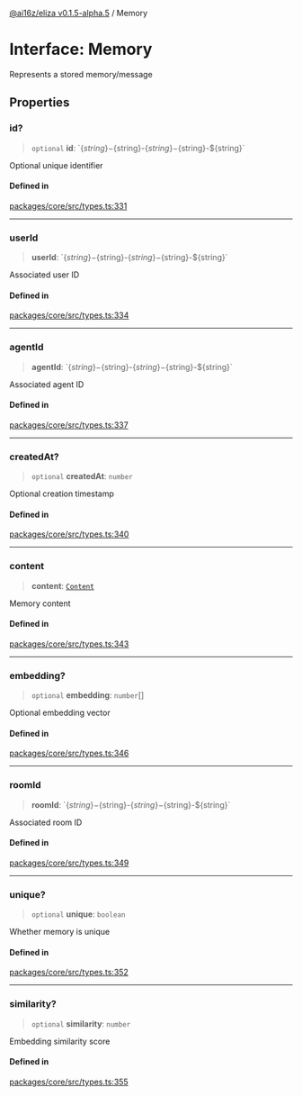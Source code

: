 [@ai16z/eliza v0.1.5-alpha.5](../index.md) / Memory

# Interface: Memory

Represents a stored memory/message

## Properties

### id?

> `optional` **id**: \`$\{string\}-$\{string\}-$\{string\}-$\{string\}-$\{string\}\`

Optional unique identifier

#### Defined in

[packages/core/src/types.ts:331](https://github.com/ai16z/eliza/blob/main/packages/core/src/types.ts#L331)

***

### userId

> **userId**: \`$\{string\}-$\{string\}-$\{string\}-$\{string\}-$\{string\}\`

Associated user ID

#### Defined in

[packages/core/src/types.ts:334](https://github.com/ai16z/eliza/blob/main/packages/core/src/types.ts#L334)

***

### agentId

> **agentId**: \`$\{string\}-$\{string\}-$\{string\}-$\{string\}-$\{string\}\`

Associated agent ID

#### Defined in

[packages/core/src/types.ts:337](https://github.com/ai16z/eliza/blob/main/packages/core/src/types.ts#L337)

***

### createdAt?

> `optional` **createdAt**: `number`

Optional creation timestamp

#### Defined in

[packages/core/src/types.ts:340](https://github.com/ai16z/eliza/blob/main/packages/core/src/types.ts#L340)

***

### content

> **content**: [`Content`](Content.md)

Memory content

#### Defined in

[packages/core/src/types.ts:343](https://github.com/ai16z/eliza/blob/main/packages/core/src/types.ts#L343)

***

### embedding?

> `optional` **embedding**: `number`[]

Optional embedding vector

#### Defined in

[packages/core/src/types.ts:346](https://github.com/ai16z/eliza/blob/main/packages/core/src/types.ts#L346)

***

### roomId

> **roomId**: \`$\{string\}-$\{string\}-$\{string\}-$\{string\}-$\{string\}\`

Associated room ID

#### Defined in

[packages/core/src/types.ts:349](https://github.com/ai16z/eliza/blob/main/packages/core/src/types.ts#L349)

***

### unique?

> `optional` **unique**: `boolean`

Whether memory is unique

#### Defined in

[packages/core/src/types.ts:352](https://github.com/ai16z/eliza/blob/main/packages/core/src/types.ts#L352)

***

### similarity?

> `optional` **similarity**: `number`

Embedding similarity score

#### Defined in

[packages/core/src/types.ts:355](https://github.com/ai16z/eliza/blob/main/packages/core/src/types.ts#L355)
